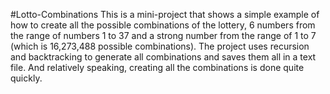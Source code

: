 #Lotto-Combinations
This is a mini-project that shows a simple example of how to create all the possible combinations of the lottery, 6 numbers from the range of numbers 1 to 37 and a strong number from the range of 1 to 7 (which is 16,273,488 possible combinations). The project uses recursion and backtracking to generate all combinations and saves them all in a text file. And relatively speaking, creating all the combinations is done quite quickly.
